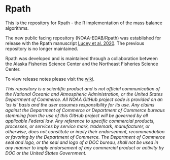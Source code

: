 <!-- badges: start -->
<!--[![R build status](https://github.com/NOAA-EDAB/Rpath/workflows/R-CMD-check/badge.svg)](https://github.com/NOAA-EDAB/Rpath/actions)

[![gitleaks](https://github.com/NOAA-EDAB/Rpath/actions/workflows/secretScan.yml/badge.svg)](https://github.com/NOAA-EDAB/Rpath/actions/workflows/secretScan.yml)

[![R-CMD-check](https://github.com/NOAA-EDAB/Rpath/workflows/R-CMD-check/badge.svg)](https://github.com/NOAA-EDAB/Rpath/actions)
<!-- badges: end -->

Rpath
=====

This is the repository for Rpath - the R implementation of the mass balance algorithms.

The new public facing repository (NOAA-EDAB/Rpath) was established for release with 
the Rpath manuscript [Lucey et al. 2020](https://www.sciencedirect.com/science/article/pii/S0304380020301290).  The previous repository is no longer maintained.

Rpath was developed and is maintained through a collaboration between the Alaska Fisheries Science Center and the Northeast Fisheries Science Center.  

To view release notes please visit the [wiki](https://github.com/NOAA-EDAB/Rpath/wiki/Release-Notes).




*This repository is a scientific product and is not official communication of the National Oceanic and Atmospheric Administration, or the United States Department of Commerce. All NOAA GitHub project code is provided on an ‘as is’ basis and the user assumes responsibility for its use. Any claims against the Department of Commerce or Department of Commerce bureaus stemming from the use of this GitHub project will be governed by all applicable Federal law. Any reference to specific commercial products, processes, or services by service mark, trademark, manufacturer, or otherwise, does not constitute or imply their endorsement, recommendation or favoring by the Department of Commerce. The Department of Commerce seal and logo, or the seal and logo of a DOC bureau, shall not be used in any manner to imply endorsement of any commercial product or activity by DOC or the United States Government.*
